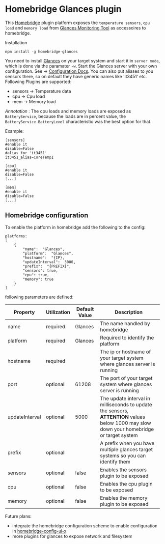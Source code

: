 # Homebridge Glances plugin

This [Homebridge](https://homebridge.io/) plugin platform exposes the `temperature sensors`, `cpu load` and `memory load` from  [Glances Monitoring Tool](https://github.com/nicolargo/glances) as accessoires to homebridge.

Installation
```
npm install -g homebridge-glances
```

You need to install [Glances](https://github.com/nicolargo/glances) on your target system and start it in `server mode`, which is done via the paramater `-w`. Start the Glances server with your own configuration. See -> [Configuration Docs](https://glances.readthedocs.io/en/stable/config.html).
You can also put aliases to you sensors there, so on default they have generic names like 'it3451' etc. 
Following Plugins are supported:
- sensors -> Temperature data
- cpu -> Cpu load
- mem -> Memory load

*Annotation* : The cpu loads and memory loads are exposed as `BatteryService`, because the loads are in percent value, the `BatteryService.BatteryLevel` characteristic was the best option for that.

Example: 

```
[sensors]
#enable it
disable=False 
#alias for 'it3451'
it3451_alias=CoreTemp1

[cpu]
#enable it
disable=False 
[...]

[mem]
#enable it
disable=False 
[...]

```

## Homebridge configuration
To enable the platform in homebridge add the following to the config:

```
platforms:
[
	{
		"name":  "Glances",
		"platform":  "Glances",
		"hostname":  "{IP},
		"updateInterval":  3000,
		"prefix":  "{PREFIX}",
		"sensors": true,
		"cpu": true,
		"memory": true
	}
]
```

following parameters are defined:

| Property | Utilization | Default Value | Description 
|--|--|--|--|
| name | required | Glances| The name handled by homebridge |
|platform|required|Glances|Required to identify the platform|
|hostname|required||The ip or hostname of your target system where  glances server is running|
|port|optional|61208|The port of your target system where glances server is running|
|updateInterval|optional|5000|The update interval in milliseconds to update the sensors, **ATTENTION** values below 1000 may slow down your homebridge or target system|
|prefix|optional||A prefix when you have multiple glances target systems so you can identify them|
|sensors|optional|false|Enables the sensors plugin to be exposed|
|cpu|optional|false|Enables the cpu plugin to be exposed|
|memory|optional|false|Enables the memory plugin to be exposed|

Future plans:

- integrate the homebridge configuration scheme to enable configuration in [homebridge-config-ui-x](https://www.npmjs.com/package/homebridge-config-ui-x)
- more plugins for glances to expose network and filesystem